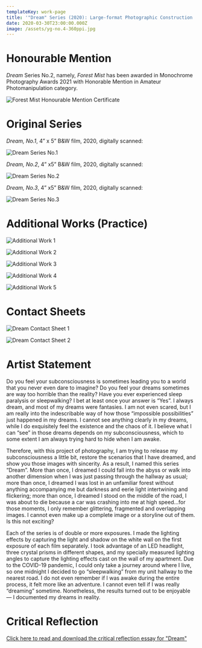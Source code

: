 ```yaml
---
templateKey: work-page
title: '"Dream" Series (2020): Large-format Photographic Construction '
date: 2020-03-30T23:00:00.000Z
image: /assets/yg-no.4-360ppi.jpg
---
```

# Honourable Mention

<div class="lines-1"></div>

*Dream* Series No.2, namely, *Forest Mist* has been awarded in Monochrome Photography Awards 2021 with
Honorable Mention in Amateur Photomanipulation category.

![Forest Mist Honourable Mention Certificate](/assets/monoawards_certifcate_yifan_gong_1.jpg "Forest Mist Honourable Mention Certificate")

<div class="lines-1"></div>

# Original Series

<!--StartFragment-->

*Dream, No.1*, 4” x 5” B&W film, 2020, digitally scanned:

![Dream Series No.1](/assets/yg-no.1-360ppi.jpg "Dream Series No.1")

<!--EndFragment-->

<!--StartFragment-->

*Dream, No.2*, 4” x5” B&W film, 2020, digitally scanned:

![Dream Series No.2](/assets/yg-no.4-360ppi.jpg "Dream Series No.2")

<!--EndFragment-->

<!--StartFragment-->

*Dream, No.3*, 4” x5” B&W film, 2020, digitally scanned:

![Dream Series No.3](/assets/yg-no.3-360ppi.jpg "Dream Series No.3")

<!--EndFragment-->

<!--StartFragment-->

# Additional Works (Practice)

![Additional Work 1](/assets/yg-additional-1-360ppi.jpg "Additional Work 1")

![Additional Work 2](/assets/yg-additional2-360ppi.jpg "Additional Work 2")

![Additional Work 3](/assets/yg-10-360ppi.jpg "Additional Work 3")

![Additional Work 4](/assets/yg-no.5-360ppi.jpg "Additional Work 4")

![Additional Work 5](/assets/yg-no.2-360ppi.jpg "Additional Work 5")

<!--EndFragment-->

<!--StartFragment-->

# Contact Sheets

![Dream Contact Sheet 1](/assets/yg-contact-sheet-01.jpg "Dream Contact Sheet 1")

![Dream Contact Sheet 2](/assets/yg-contact-sheet-02.jpg "Dream Contact Sheet 2")

<!--EndFragment-->

<!--StartFragment-->

# Artist Statement

<!--StartFragment-->

Do you feel your subconsciousness is sometimes leading you to a world that you never even dare to imagine? Do you feel your dreams sometimes are way too horrible than the reality? Have you ever experienced sleep paralysis or sleepwalking? I bet at least once your answer is “Yes”. I always dream, and most of my dreams were fantasies. I am not even scared, but I am really into the indescribable way of how those “impossible possibilities” just happened in my dreams. I cannot see anything clearly in my dreams, while I do exquisitely feel the existence and the chaos of it. I believe what I can “see” in those dreams depends on my subconsciousness, which to some extent I am always trying hard to hide when I am awake.

<!--EndFragment-->

<!--StartFragment-->

Therefore, with this project of photography, I am trying to release my subconsciousness a little bit, restore the scenarios that I have dreamed, and show you those images with sincerity. As a result, I named this series “Dream”. More than once, I dreamed I could fall into the abyss or walk into another dimension when I was just passing through the hallway as usual; more than once, I dreamed I was lost in an unfamiliar forest without anything accompanying me but darkness and eerie light intertwining and flickering; more than once, I dreamed I stood on the middle of the road, I was about to die because a car was crashing into me at high speed...for those moments, I only remember glittering, fragmented and overlapping images. I cannot even make up a complete image or a storyline out of them. Is this not exciting?

<!--EndFragment-->

<!--StartFragment-->

Each of the series is of double or more exposures. I made the lighting effects by capturing the light and shadow on the white wall on the first exposure of each film separately. I took advantage of an LED headlight, three crystal prisms in different shapes, and my specially measured lighting angles to capture the lighting effects cast on the wall of my apartment. Due to the COVID-19 pandemic, I could only take a journey around where I live, so one midnight I decided to go “sleepwalking” from my unit hallway to the nearest road. I do not even remember if I was awake during the entire process, it felt more like an adventure. I cannot even tell if I was really “dreaming” sometime. Nonetheless, the results turned out to be enjoyable — I documented my dreams in reality.

<!--EndFragment-->

<!--EndFragment-->

# Critical Reflection

[Click here to read and download the critical reflection essay for "Dream"](/assets/dream-critical-reflection.pdf)